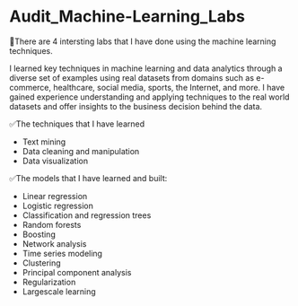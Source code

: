 # Audit_Machine-Learning_Labs

🙇‍There are 4 intersting labs that I have done using the machine learning techniques. 

I learned key techniques in machine learning and data analytics through a diverse set of examples using real datasets from domains such as e-commerce, healthcare, social media, sports, the Internet, and more. I have gained experience understanding and applying techniques to the real world datasets and offer insights to the business decision behind the data. 

✅The techniques that I have learned
- Text mining
- Data cleaning and manipulation
- Data visualization

 
✅The models that I have learned and built:  
- Linear regression
- Logistic regression
- Classification and regression trees
- Random forests
-	Boosting
-	Network analysis
-	Time series modeling
-	Clustering
-	Principal component analysis
-	Regularization
-	Largescale learning



